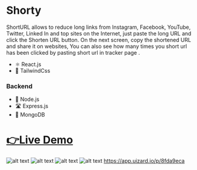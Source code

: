 # Shorty


ShortURL allows to reduce long links from Instagram, Facebook, YouTube, Twitter, Linked In and top sites on the Internet, just paste the long URL and click the Shorten URL button. On the next screen, copy the shortened URL and share it on websites, You can also see how many times you short url has been clicked by pasting short url in tracker page .

* ⚛️ React.js
* 🧩 TailwindCss

### Backend

* 💚 Node.js
* 🛣️ Express.js
* 🍃 MongoDB


# [__👉Live Demo__](https://shorty-url.vercel.app)



![alt text](https://res.cloudinary.com/dfyznrd0v/image/upload/v1674210999/shorty_ilb0ee.png)
![alt text](https://res.cloudinary.com/dfyznrd0v/image/upload/v1674210999/shorty4_vt3mwn.png)
![alt text](https://res.cloudinary.com/dfyznrd0v/image/upload/v1674210999/shorty3_s2s3sx.png)
![alt text](https://res.cloudinary.com/dfyznrd0v/image/upload/v1674210998/shorty2_br98f5.png)
https://app.uizard.io/p/8fda9eca
